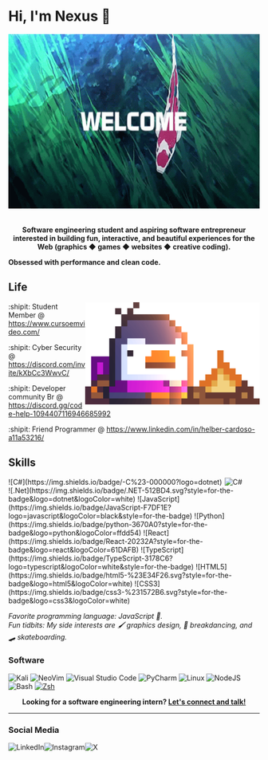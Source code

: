 # Hi, I'm Nexus :wave:

<div align="center">
    <img src="welcome022.gif"   height="350" width="750">
<br><br>
</div>



<p align="center">
    <b>Software engineering student and aspiring software entrepreneur  
                    interested in building fun, interactive, and beautiful experiences  
                              for the Web (graphics ◆ games ◆ websites ◆ creative coding).

Obsessed with performance and clean code.
       
</b>
</p>


## Life

<img align="right" alt="Bred the penguin chillin' by the fire." width="350" src="img/Fire.gif" />


:shipit: Student Member @ 
https://www.cursoemvideo.com/


:shipit: Cyber Security @ 
https://discord.com/invite/kXbCc3WwvC/


:shipit: Developer community Br @ 
https://discord.gg/code-help-1094407116946685992

:shipit: Friend Programmer @ 
https://www.linkedin.com/in/helber-cardoso-a11a53216/






## Skills


<img align="right" alt="C#" width="70" src="https://img.shields.io/badge/-C%23-000000?logo=dotnet" />
![C#](https://img.shields.io/badge/-C%23-000000?logo=dotnet) 
![.Net](https://img.shields.io/badge/.NET-512BD4.svg?style=for-the-badge&logo=dotnet&logoColor=white)
![JavaScript](https://img.shields.io/badge/JavaScript-F7DF1E?logo=javascript&logoColor=black&style=for-the-badge)
![Python](https://img.shields.io/badge/python-3670A0?style=for-the-badge&logo=python&logoColor=ffdd54)
![React](https://img.shields.io/badge/React-20232A?style=for-the-badge&logo=react&logoColor=61DAFB)
![TypeScript](https://img.shields.io/badge/TypeScript-3178C6?logo=typescript&logoColor=white&style=for-the-badge)
![HTML5](https://img.shields.io/badge/html5-%23E34F26.svg?style=for-the-badge&logo=html5&logoColor=white)
![CSS3](https://img.shields.io/badge/css3-%231572B6.svg?style=for-the-badge&logo=css3&logoColor=white)


_Favorite programming language: JavaScript :crab:._  
_Fun tidbits: My side interests are :paintbrush: graphics design, :man_dancing:
breakdancing, and :skateboard: skateboarding._

### Software


![Kali](https://img.shields.io/badge/Kali%20Linux-557C94.svg?style=for-the-badge&logo=Kali-Linux&logoColor=white)
![NeoVim](https://img.shields.io/badge/NeoVim-57A143?logo=neovim&logoColor=white&style=for-the-badge)
![Visual Studio Code](https://img.shields.io/badge/VSCode-007ACC?logo=visualstudiocode&logoColor=white&style=for-the-badge)
![PyCharm](https://img.shields.io/badge/pycharm-143?style=for-the-badge&logo=pycharm&logoColor=black&color=black&labelColor=green)
![Linux](https://img.shields.io/badge/Linux-FCC624?logo=Linux&logoColor=black&style=for-the-badge)
![NodeJS](https://img.shields.io/badge/node.js-6DA55F?style=for-the-badge&logo=node.js&logoColor=white)
![Bash](https://img.shields.io/badge/GNU%20Bash-4EAA25.svg?style=for-the-badge&logo=GNU-Bash&logoColor=white)
[![Zsh](https://img.shields.io/badge/Zsh-f15a24?style=for-the-badge)](https://ohmyz.sh)

<p align="center">
    <b>Looking for a software engineering intern?
        <a href="https://www.linkedin.com/in/marcos-vinicius-86706b262/">Let's connect and talk!</a>
    </b>
</p>

---

<!--<a href="https://novakcgx.me">
    <img height="32" align="left" alt="Website" src="img/icons/personal.png" />
</a>-->



   ### Social Media

<a href="https://www.linkedin.com/in/marcos-vinicius-86706b262/">
    <img height="25" align="left" alt="LinkedIn" src="https://img.shields.io/badge/linkedin-%230077B5.svg?style=for-the-badge&logo=linkedin&logoColor=white" />
</a>
<a href="https://www.instagram.com/nexuszx_ofc">
    <img height="25" align="left" alt="Instagram" src="https://img.shields.io/badge/Instagram-E4405F.svg?style=for-the-badge&logo=Instagram&logoColor=white" />
</a>
<a href="https://twitter.com/UnoPedrin">
    <img height="25" align="left" alt="X" src="https://img.shields.io/badge/Twitter-1D9BF0.svg?style=for-the-badge&logo=Twitter&logoColor=white" />
</a>

